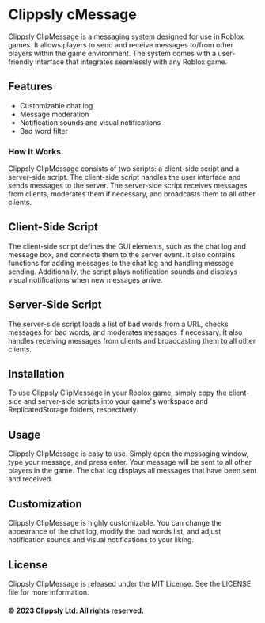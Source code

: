 # Clippsly cMessage
Clippsly ClipMessage is a messaging system designed for use in Roblox games. It allows players to send and receive messages to/from other players within the game environment. The system comes with a user-friendly interface that integrates seamlessly with any Roblox game.

## Features
- Customizable chat log
- Message moderation
- Notification sounds and visual notifications
- Bad word filter

### How It Works
Clippsly ClipMessage consists of two scripts: a client-side script and a server-side script. The client-side script handles the user interface and sends messages to the server. The server-side script receives messages from clients, moderates them if necessary, and broadcasts them to all other clients.

## Client-Side Script
The client-side script defines the GUI elements, such as the chat log and message box, and connects them to the server event. It also contains functions for adding messages to the chat log and handling message sending. Additionally, the script plays notification sounds and displays visual notifications when new messages arrive.

## Server-Side Script
The server-side script loads a list of bad words from a URL, checks messages for bad words, and moderates messages if necessary. It also handles receiving messages from clients and broadcasting them to all other clients.

## Installation
To use Clippsly ClipMessage in your Roblox game, simply copy the client-side and server-side scripts into your game's workspace and ReplicatedStorage folders, respectively.

## Usage
Clippsly ClipMessage is easy to use. Simply open the messaging window, type your message, and press enter. Your message will be sent to all other players in the game. The chat log displays all messages that have been sent and received.

## Customization
Clippsly ClipMessage is highly customizable. You can change the appearance of the chat log, modify the bad words list, and adjust notification sounds and visual notifications to your liking.

## License
Clippsly ClipMessage is released under the MIT License. See the LICENSE file for more information.

#### © 2023 Clippsly Ltd. All rights reserved.
